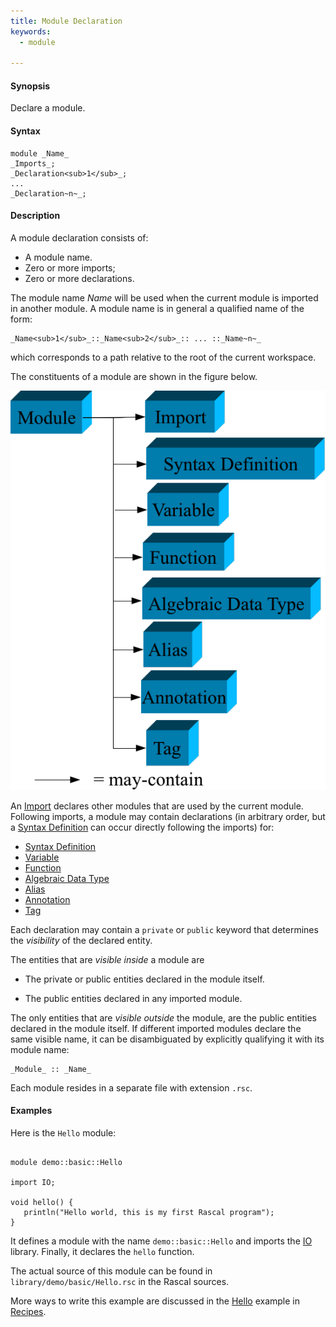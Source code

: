 ```yaml
---
title: Module Declaration
keywords:
  - module

---
```


#### Synopsis

Declare a module.

#### Syntax

```rascal
module _Name_
_Imports_;
_Declaration<sub>1</sub>_;
...
_Declaration~n~_;
```

#### Description

A module declaration consists of:

*  A module name.
*  Zero or more imports;
*  Zero or more declarations.


The module name _Name_ will be used when the current module is imported in another module. 
A module name is in general a qualified name of the form:
```rascal
_Name<sub>1</sub>_::_Name<sub>2</sub>_:: ... ::_Name~n~_
```
which corresponds to a path relative to the root of the current workspace.

The constituents of a module are shown in the figure below.

![](/assets/Rascal/Declarations/Module/module-parts.png)


An [Import](../../../Rascal/Declarations/Import) declares other modules that are used by the current module.
Following imports, a module may contain declarations (in arbitrary order, but a [Syntax Definition](../../../Rascal/Declarations/SyntaxDefinition) can
occur directly following the imports) for:

*  [Syntax Definition](../../../Rascal/Declarations/SyntaxDefinition)
*  [Variable](../../../Rascal/Declarations/Variable)
*  [Function](../../../Rascal/Declarations/Function)
*  [Algebraic Data Type](../../../Rascal/Declarations/AlgebraicDataType)
*  [Alias](../../../Rascal/Declarations/Alias)
*  [Annotation](../../../Rascal/Declarations/Annotation)
*  [Tag](../../../Rascal/Declarations/Tag)


Each declaration may contain a `private` or `public` keyword that determines 
the _visibility_ of the declared entity. 

The entities that are _visible inside_ a module are

*  The private or public entities declared in the module itself.

*  The public entities declared in any imported module.


The only entities that are _visible outside_ the module, are the public entities declared in the module itself. If different imported modules declare the same visible name, it can be disambiguated by explicitly qualifying it with its module name:

```rascal
_Module_ :: _Name_
```

Each module resides in a separate file with extension `.rsc`.

#### Examples

Here is the `Hello` module:


```rascal

module demo::basic::Hello

import IO;

void hello() {
   println("Hello world, this is my first Rascal program");
}

```

                
It defines a module with the name `demo::basic::Hello` and imports the [IO](../../../Library/IO.md) library.
Finally, it declares the `hello` function.

The actual source of this module can be found in `library/demo/basic/Hello.rsc` in the Rascal sources.

More ways to write this example are discussed in the [Hello](../../../Recipes/Basic/Hello) example in [Recipes](../../../Recipes/).


